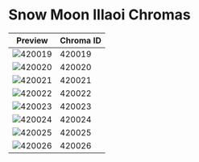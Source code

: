 # Snow Moon Illaoi Chromas

| Preview | Chroma ID |
|---------|-----------|
| ![420019](https://raw.communitydragon.org/latest/plugins/rcp-be-lol-game-data/global/default/v1/champion-chroma-images/420/420019.png) | 420019 |
| ![420020](https://raw.communitydragon.org/latest/plugins/rcp-be-lol-game-data/global/default/v1/champion-chroma-images/420/420020.png) | 420020 |
| ![420021](https://raw.communitydragon.org/latest/plugins/rcp-be-lol-game-data/global/default/v1/champion-chroma-images/420/420021.png) | 420021 |
| ![420022](https://raw.communitydragon.org/latest/plugins/rcp-be-lol-game-data/global/default/v1/champion-chroma-images/420/420022.png) | 420022 |
| ![420023](https://raw.communitydragon.org/latest/plugins/rcp-be-lol-game-data/global/default/v1/champion-chroma-images/420/420023.png) | 420023 |
| ![420024](https://raw.communitydragon.org/latest/plugins/rcp-be-lol-game-data/global/default/v1/champion-chroma-images/420/420024.png) | 420024 |
| ![420025](https://raw.communitydragon.org/latest/plugins/rcp-be-lol-game-data/global/default/v1/champion-chroma-images/420/420025.png) | 420025 |
| ![420026](https://raw.communitydragon.org/latest/plugins/rcp-be-lol-game-data/global/default/v1/champion-chroma-images/420/420026.png) | 420026 |